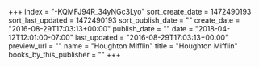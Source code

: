 +++
index = "-KQMFJ94R_34yNGc3Lyo"
sort_create_date = 1472490193
sort_last_updated = 1472490193
sort_publish_date = ""
create_date = "2016-08-29T17:03:13+00:00"
publish_date = ""
date = "2018-04-12T12:01:00-07:00"
last_updated = "2016-08-29T17:03:13+00:00"
preview_url = ""
name = "Houghton Mifflin"
title = "Houghton Mifflin"
books_by_this_publisher = ""
+++

